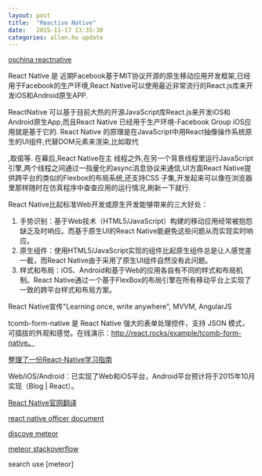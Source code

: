 ```yaml
---
layout: post
title:  "Reactive Native"
date:   2015-11-17 13:35:30
categories: allen.hu update
---
```



[oschina reactnative ](http://www.oschina.net/p/reactnative)

React Native 是 近期Facebook基于MIT协议开源的原生移动应用开发框架,已经用于Facebook的生产环境,React Native可以使用最近非常流行的React.js库来开发iOS和Android原生APP.

ReactNative 可以基于目前大热的开源JavaScript库React.js来开发iOS和Android原生App,而且React Native 已经用于生产环境-Facebook Group iOS应用就是基于它的.
React Native 的原理是在JavaScript中用React抽像操作系统原生的UI组件,代替DOM元素来渲染,比如<View>取代<div>,<Image>取偌<img>等.
在幕后,React Native在主 线程之外,在另一个背景线程里运行JavaScript引擎,两个线程之间通过一指量化的async消息协议来通信,UI方面React Native提供跨平台的类似的Flexbox的布局系统,还支持CSS
子集,开发起来可以像在浏览器里那样随时在仿真程序中查查应用的运行情况,刷新一下就行.

React Native比起标准Web开发或原生开发能够带来的三大好处：

1. 手势识别：基于Web技术（HTML5/JavaScript）构建的移动应用经常被抱怨缺乏及时响应。而基于原生UI的React Native能避免这些问题从而实现实时响应。
2. 原生组件：使用HTML5/JavaScript实现的组件比起原生组件总是让人感觉差一截，而React Native由于采用了原生UI组件自然没有此问题。
3. 样式和布局：iOS、Android和基于Web的应用各自有不同的样式和布局机制。React Native通过一个基于FlexBox的布局引擎在所有移动平台上实现了一致的跨平台样式和布局方案。


React Native宣传"Learning once, write anywhere", MVVM, AngularJS


tcomb-form-native 是 React Native 强大的表单处理控件，支持 JSON 模式，可插拔的外观和感觉。在线演示：http://react.rocks/example/tcomb-form-native。

[整理了一份React-Native学习指南](http://www.tuicool.com/articles/zaInUbA)


Web/iOS/Android：已实现了Web和iOS平台，Android平台预计将于2015年10月实现（Blog | React）。

[React Native官网翻译](http://wiki.jikexueyuan.com/project/react-native/)

[react native officer document](https://facebook.github.io/react-native/docs/getting-started.html#content)

[discove meteor](http://zh.discovermeteor.com/)

[meteor stackoverflow](http://stackoverflow.com/questions/tagged/meteor)

search use [meteor]